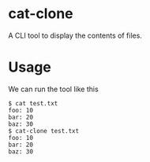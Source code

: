 # cat-clone

A CLI tool to display the contents of files.

# Usage
We can run the tool like this

```console
$ cat test.txt
foo: 10
bar: 20
baz: 30
$ cat-clone test.txt
foo: 10
bar: 20
baz: 30